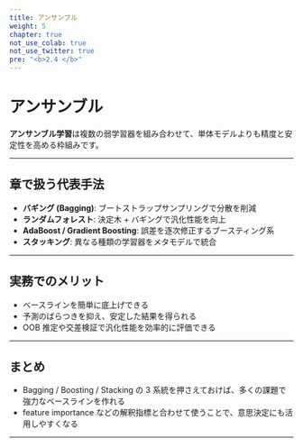 ```yaml
---
title: アンサンブル
weight: 5
chapter: true
not_use_colab: true
not_use_twitter: true
pre: "<b>2.4 </b>"
---
```


# アンサンブル

<div class="pagetop-box">
  <p><b>アンサンブル学習</b>は複数の弱学習器を組み合わせて、単体モデルよりも精度と安定性を高める枠組みです。</p>
</div>

---

## 章で扱う代表手法

- **バギング (Bagging)**: ブートストラップサンプリングで分散を削減
- **ランダムフォレスト**: 決定木 + バギングで汎化性能を向上
- **AdaBoost / Gradient Boosting**: 誤差を逐次修正するブースティング系
- **スタッキング**: 異なる種類の学習器をメタモデルで統合

---

## 実務でのメリット

- ベースラインを簡単に底上げできる
- 予測のばらつきを抑え、安定した結果を得られる
- OOB 推定や交差検証で汎化性能を効率的に評価できる

---

## まとめ

- Bagging / Boosting / Stacking の 3 系統を押さえておけば、多くの課題で強力なベースラインを作れる
- feature importance などの解釈指標と合わせて使うことで、意思決定にも活用しやすくなる

---
